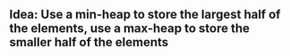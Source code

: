 ## Idea: Use a min-heap to store the largest half of the elements, use a max-heap to store the smaller half of the elements